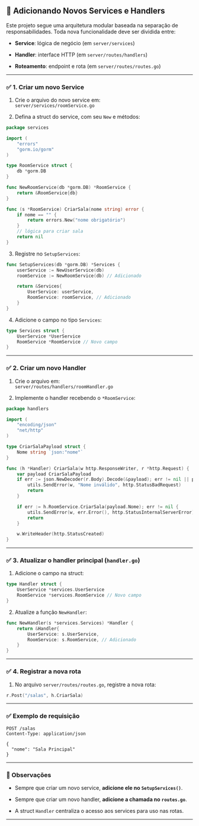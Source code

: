 ## 🧩 Adicionando Novos Services e Handlers

Este projeto segue uma arquitetura modular baseada na separação de responsabilidades. Toda nova funcionalidade deve ser dividida entre:

-   **Service**: lógica de negócio (em `server/services`)
    
-   **Handler**: interface HTTP (em `server/routes/handlers`)
    
-   **Roteamento**: endpoint e rota (em `server/routes/routes.go`)
    

---

### ✅ 1. Criar um novo Service

1.  Crie o arquivo do novo service em:  
    `server/services/roomService.go`
    
2.  Defina a struct do service, com seu `New` e métodos:
    

```go
package services

import (
	"errors"
	"gorm.io/gorm"
)

type RoomService struct {
	db *gorm.DB
}

func NewRoomService(db *gorm.DB) *RoomService {
	return &RoomService{db}
}

func (s *RoomService) CriarSala(nome string) error {
	if nome == "" {
		return errors.New("nome obrigatório")
	}
	// lógica para criar sala
	return nil
}
```

3.  Registre no `SetupServices`:
    

```go
func SetupServices(db *gorm.DB) *Services {
	userService := NewUserService(db)
	roomService := NewRoomService(db) // Adicionado

	return &Services{
		UserService: userService,
		RoomService: roomService, // Adicionado
	}
}
```

4.  Adicione o campo no tipo `Services`:
    

```go
type Services struct {
	UserService *UserService
	RoomService *RoomService // Novo campo
}
```

---

### ✅ 2. Criar um novo Handler

1.  Crie o arquivo em:  
    `server/routes/handlers/roomHandler.go`
    
2.  Implemente o handler recebendo o `*RoomService`:
    

```go
package handlers

import (
	"encoding/json"
	"net/http"
)

type CriarSalaPayload struct {
	Nome string `json:"nome"`
}

func (h *Handler) CriarSala(w http.ResponseWriter, r *http.Request) {
	var payload CriarSalaPayload
	if err := json.NewDecoder(r.Body).Decode(&payload); err != nil || payload.Nome == "" {
		utils.SendError(w, "Nome inválido", http.StatusBadRequest)
		return
	}

	if err := h.RoomService.CriarSala(payload.Nome); err != nil {
		utils.SendError(w, err.Error(), http.StatusInternalServerError)
		return
	}

	w.WriteHeader(http.StatusCreated)
}
```

---

### ✅ 3. Atualizar o handler principal (`handler.go`)

1.  Adicione o campo na struct:
    

```go
type Handler struct {
	UserService *services.UserService
	RoomService *services.RoomService // Novo campo
}
```

2.  Atualize a função `NewHandler`:
    

```go
func NewHandler(s *services.Services) *Handler {
	return &Handler{
		UserService: s.UserService,
		RoomService: s.RoomService, // Adicionado
	}
}
```

---

### ✅ 4. Registrar a nova rota

1.  No arquivo `server/routes/routes.go`, registre a nova rota:
    

```go
r.Post("/salas", h.CriarSala)
```

---

### ✅ Exemplo de requisição

```http
POST /salas
Content-Type: application/json

{
  "nome": "Sala Principal"
}
```

---

### 📌 Observações

-   Sempre que criar um novo service, **adicione ele no `SetupServices()`**.
    
-   Sempre que criar um novo handler, **adicione a chamada no `routes.go`**.
    
-   A struct `Handler` centraliza o acesso aos services para uso nas rotas.
    

---